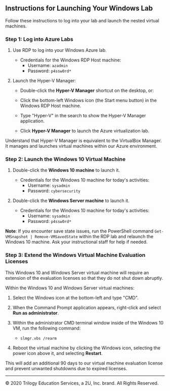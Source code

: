 ## Instructions for Launching Your Windows Lab

Follow these instructions to log into your lab and launch the nested virtual machines. 

### Step 1: Log into Azure Labs

1. Use RDP to log into your Windows Azure lab. 

    - Credentials for the Windows RDP Host machine:
        - Username: `azadmin`
        - Password: `p4ssw0rd*`

2. Launch the Hyper-V Manager:

    - Double-click the **Hyper-V Manager** shortcut on the desktop, or:

    - Click the bottom-left Windows icon (the Start menu button) in the Windows RDP Host machine.

    - Type "Hyper-V" in the search to show the Hyper-V Manager application.

    - Click **Hyper-V Manager** to launch the Azure virtualization lab.

Understand that Hyper-V Manager is equivalent to the VirtualBox Manager. It manages and launches virtual machines within our Azure environment.

### Step 2: Launch the Windows 10 Virtual Machine

1.  Double-click the **Windows 10 machine** to launch it. 

    - Credentials for the Windows 10 machine for today's activities:
        - Username: `sysadmin`
        - Password: `cybersecurity`

2.  Double-click the **Windows Server machine** to launch it. 

    - Credentials for the Windows 10 machine for today's activities:
        - Username: `sysadmin`
        - Password: `p4ssw0rd*`

**Note**: If you encounter save state issues, run the PowerShell command `Get-VMSnapshot | Remove-VMSavedState` within the RDP lab and relaunch the Windows 10 machine. Ask your instructional staff for help if needed.

### Step 3: Extend the Windows Virtual Machine Evaluation Licenses

This Windows 10 and Windows Server virtual machine will require an extension of the evaluation licenses so that they do not shut down abruptly.

Within the Windows 10 and Windows Server virtual machines:

1. Select the Windows icon at the bottom-left and type "CMD".

2. When the Command Prompt application appears, right-click and select **Run as administrator**.

3. Within the administrator CMD terminal window inside of the Windows 10 VM, run the following command:  
    -  `slmgr.vbs /rearm`

4. Reboot the virtual machine by clicking the Windows icon, selecting the power icon above it, and selecting **Restart**.

This will add an additional 90 days to our virtual machine evaluation license and prevent unwanted shutdowns due to expired licenses.


---

© 2020 Trilogy Education Services, a 2U, Inc. brand. All Rights Reserved.   